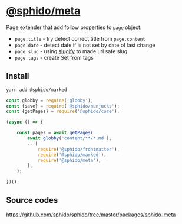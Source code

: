 # [@sphido/meta](https://github.com/sphido/sphido/tree/master/packages/sphido-meta)

Page extender that add follow properties to `page` object:

* `page.title` - try detect correct title from `page.content` 
* `page.date` - detect date if is not set by date of last change 
* `page.slug` - using [slugify](https://github.com/sindresorhus/slugify) to made url safe slug
* `page.tags` - create Set from tags

## Install

```bash
yarn add @sphido/marked
```

```javascript
const globby = require('globby');
const {save} = require('@sphido/nunjucks');
const {getPages} = require('@sphido/core');

(async () => {

	const pages = await getPages(
		await globby('content/**/*.md'),
		...[
			require('@sphido/frontmatter'),
			require('@sphido/marked'),
			require('@sphido/meta'),
		],
	);

})();
```

## Source codes

https://github.com/sphido/sphido/tree/master/packages/sphido-meta